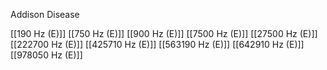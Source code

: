 Addison Disease

[[190 Hz (E)]]
[[750 Hz (E)]]
[[900 Hz (E)]]
[[7500 Hz (E)]]
[[27500 Hz (E)]]
[[222700 Hz (E)]]
[[425710 Hz (E)]]
[[563190 Hz (E)]]
[[642910 Hz (E)]]
[[978050 Hz (E)]]